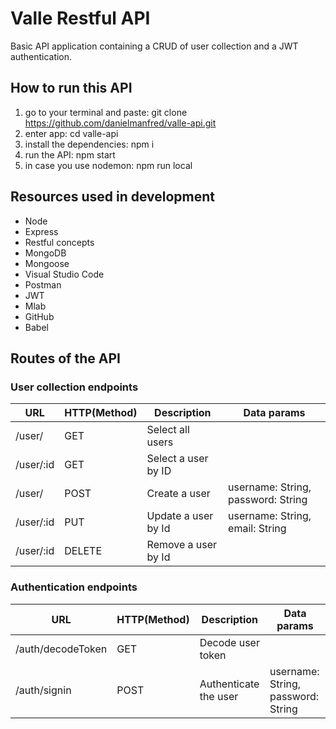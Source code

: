 # Valle Restful API
Basic API application containing a CRUD of user collection and a JWT authentication.


## How to run this API

1. go to your terminal and paste: git clone https://github.com/danielmanfred/valle-api.git
2. enter app: cd valle-api
3. install the dependencies: npm i
4. run the API: npm start
5. in case you use nodemon: npm run local

## Resources used in development

- Node
- Express
- Restful concepts
- MongoDB
- Mongoose
- Visual Studio Code
- Postman
- JWT
- Mlab
- GitHub
- Babel

## Routes of the API

### User collection endpoints

URL                  |     HTTP(Method)  |      Description      |           Data params              |
---------------------| ----------------- | --------------------- | ---------------------------------- |
/user/               |       GET         | Select all users      |                                    |
/user/:id            |       GET         | Select a user by ID   |                                    |
/user/               |       POST        | Create a user         | username: String, password: String |
/user/:id            |       PUT         | Update a user by Id   | username: String, email: String    |
/user/:id            |       DELETE      | Remove a user by Id   |                                    |

### Authentication endpoints

URL                   |     HTTP(Method)  |      Description      |    Data params                     |
----------------------| ----------------- | --------------------- | ---------------------------------- | 
/auth/decodeToken     |       GET         | Decode user token     |                                    |
/auth/signin          |       POST        | Authenticate the user | username: String, password: String |
